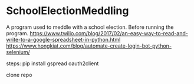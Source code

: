 # SchoolElectionMeddling
A program used to meddle with a school election.
Before running the program.
https://www.twilio.com/blog/2017/02/an-easy-way-to-read-and-write-to-a-google-spreadsheet-in-python.html
https://www.hongkiat.com/blog/automate-create-login-bot-python-selenium/

steps:
pip install gspread oauth2client 

clone repo
